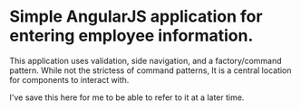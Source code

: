 # Simple AngularJS application for entering employee information.

This application uses validation, side navigation, and a factory/command pattern. While not the strictess of
command patterns, It is a central location for components to interact with.

I've save this here for me to be able to refer to it at a later time.
